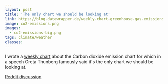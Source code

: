 ```yaml
---
layout: post
title: 'The only chart we should be looking at'
link: https://blog.datawrapper.de/weekly-chart-greenhouse-gas-emissions-climate-crisis/
image: co2-emissions.png
images:
  - co2-emissions-big.png
tags: climate/weather
classes:
---
```


I wrote a [weekly chart](https://blog.datawrapper.de/weekly-chart-greenhouse-gas-emissions-climate-crisis/) about the Carbon dioxide emission chart for which in a speech Greta Thunberg famously said it's the only chart we should be looking at.

[Reddit discussion](https://www.reddit.com/r/dataisbeautiful/comments/ca5bku/oc_global_carbon_emissions_compared_to_ipcc/)
